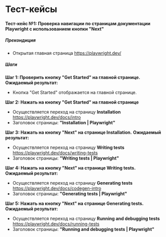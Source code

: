 # Тест-кейсы

#### Тест-кейс №1: Проверка навигации по страницам документации Playwright с использованием кнопки "Next" 

##### Прекондиция 
  - Открытая главная страница https://playwright.dev/

##### Шаги
  **Шаг 1: Проверить кнопку "Get Started" на главной странице.**
  **Ожидаемый результат:**
  - Кнопка "Get Started" отображается на главной странице.

  **Шаг 2: Нажать на кнопку "Get Started" на главной странице**
  - Осуществляется переход на страницу **Installation** <https://playwright.dev/docs/intro>
  - Заголовок страницы: **"Installation | Playwright"**

  **Шаг 3: Нажать на кнопку "Next" на странице Installation.**
  **Ожидаемый результат:**
  - Осуществляется переход на страницу **Writing tests** <https://playwright.dev/docs/writing-tests>
  - Заголовок страницы: **"Writing tests | Playwright"**

  **Шаг 4: Нажать на кнопку "Next" на странице Writing tests.**
  **Ожидаемый результат:**
  - Осуществляется переход на страницу **Generating tests** <https://playwright.dev/docs/codegen-intro>
  - Заголовок страницы: **"Generating tests | Playwright"**

  **Шаг 5: Нажать на кнопку "Next" на странице Generating tests.**
  **Ожидаемый результат:**
  - Осуществляется переход на страницу **Running and debugging tests** <https://playwright.dev/docs/running-tests>
  - Заголовок страницы: **"Running and debugging tests | Playwright"**